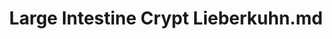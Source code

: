 ---
title: Large Intestine Crypt Lieberkuhn.md
release_version: v1.2
model_type: 2d-ftu
description: 'This functional tissue unit (FTU) illustration was created from anatomical structures and cell types listed in the ASCT+B Table [Large Intestine v1.1](https://doi.org/10.48539/HBM325.NZPB.589). Multiple histology atlases, especially Human Microscopic Anatomy (R.V. Krstić, 1994) and Histology: A Text and Atlas (Michael H. Ross, et al., 2003) were referenced. Measurements were taken from [(Baker et al. 2014)](https://doi.org/10.1016/j.celrep.2014.07.019).'
creators:
  - 0000-0002-3775-8574
project_leads:
  - 0000-0002-3321-6137
reviewers:
  - 0000-0001-5675-3974
  - 0000-0002-0317-7608
creation_date: 2022-05-06T00:00:00
license: CC BY 4.0
publisher:  HuBMAP 
funder:  National Institutes of Health 
award_number:  OT2OD026671 
hubmap_id:  HBM373.JRGS.542 
datatable: crypt_lieberkuhn_large_intestine.svg
doi: https://doi.org/10.48539/HBM373.JRGS.542
---